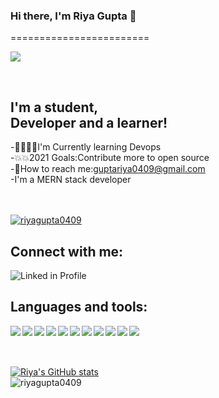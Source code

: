 ### Hi there, I'm <strong>Riya Gupta</strong> 👋️
========================

![](https://komarev.com/ghpvc/?username=riyagupta0409&color=blue&label=PROFILE+VIEWS)

<br/>

## I'm a student,<br/>Developer and a learner!
-👨‍💻️👨‍💻️I'm Currently learning Devops <br/>
-💥️💥️2021 Goals:Contribute more to open source <br/>
-📧️How to reach me:guptariya0409@gmail.com <br/>
-I'm a MERN stack developer <br/>
<br/>
<br/>


[![riyagupta0409](https://github-profile-trophy.vercel.app/?username=riyagupta0409)](https://github.com/ryo-ma/github-profile-trophy)


## Connect with me:
[<img align="left" alt="Linked in Profile" src="https://img.shields.io/badge/LinkedIn-0077B5?style=for-the-badge&logo=linkedin&logoColor=white"/>](https://www.linkedin.com/in/riya-gupta-bb06a7166)
<br/>
## Languages and tools:
<img align="left"   src="https://img.shields.io/badge/Python-3776AB?style=for-the-badge&logo=python&logoColor=white"/>
<img align="left"   src="https://img.shields.io/badge/HTML5-E34F26?style=for-the-badge&logo=html5&logoColor=white"/>
<img align="left"   src="https://img.shields.io/badge/CSS3-1572B6?style=for-the-badge&logo=css3&logoColor=white"/>
<img align="left"   src="https://img.shields.io/badge/JavaScript-323330?style=for-the-badge&logo=javascript&logoColor=F7DF1E}"/>
<img align="left"   src="https://img.shields.io/badge/C%2B%2B-00599C?style=for-the-badge&logo=c%2B%2B&logoColor=white"/>
<img align="left"   src="https://img.shields.io/badge/MongoDB-4EA94B?style=for-the-badge&logo=mongodb&logoColor=white"/>
<img align="left"   src="https://img.shields.io/badge/npm-CB3837?style=for-the-badge&logo=npm&logoColor=white"/>
<img align="left"   margin="2px" src="https://img.shields.io/badge/React-20232A?style=for-the-badge&logo=react&logoColor=61DAFB}"/>
<img align="left"   src="https://img.shields.io/badge/Redux-593D88?style=for-the-badge&logo=redux&logoColor=white"/>
<img align="left"   src="https://img.shields.io/badge/Node.js-43853D?style=for-the-badge&logo=node.js&logoColor=white"/>
<img align="left"   src="https://img.shields.io/badge/Express.js-404D59?style=for-the-badge"/>
<br/>
<br/>
<br/>



[![Riya's GitHub stats](https://github-readme-stats.vercel.app/api?username=riyagupta0409&show_icons=true&theme=radical&align=left )](https://github.com/riyagupta0409/github-readme-stats)
<br/>
![riyagupta0409](https://github-readme-streak-stats.herokuapp.com/?user=riyagupta0409&theme=radical&align=left)

